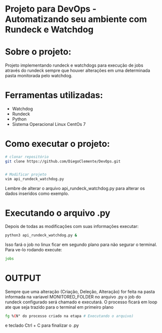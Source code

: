 # Projeto para DevOps - Automatizando seu ambiente com Rundeck e Watchdog



# Sobre o projeto:

Projeto implementando rundeck e watchdogs para execução de jobs através do rundeck sempre que houver alterações em uma determinada pasta monitorada pelo watchdog. 



# Ferramentas utilizadas:

  - Watchdog
  - Rundeck
  - Python
  - Sistema Operacional Linux CentOs 7
 

# Como executar o projeto:

```bash
# clonar repositório
git clone https://github.com/DiegoClemente/DevOps.git


# Modificar projeto
vim api_rundeck_watchdog.py
```

Lembre de alterar o arquivo api_rundeck_watchdog.py para alterar os dados inseridos como exemplo. 


# Executando o arquivo .py

Depois de todas as modificações com suas informações executar: 
```bash 
python3 api_rundeck_watchdog.py & 
```
Isso fará o job no linux ficar em segundo plano para não segurar o terminal. Para ve-lo rodando execute:
```bash
jobs
```

# OUTPUT

Sempre que uma alteração (Criação, Deleção, Alteração) for feita na pasta informada na variavel MONITORED_FOLDER no arquivo .py o job do rundeck configurado será chamado e executará. 
O processo ficará em loop ate que seja trazido para o terminal em primeiro plano

```bash
fg %(N° do processo criado na etapa # Executando o arquivo)
```
e teclado Ctrl + C para finalizar o .py

